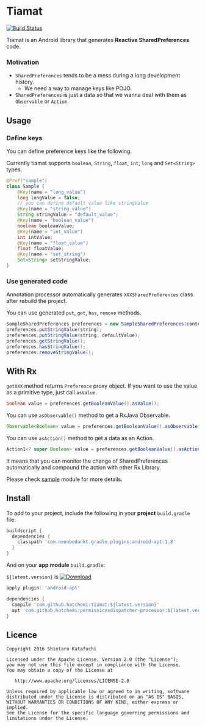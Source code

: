 # Tiamat

[![Build Status](https://travis-ci.org/hotchemi/tiamat.svg?branch=master)](https://travis-ci.org/hotchemi/tiamat)

Tiamat is an Android library that generates **Reactive SharedPreferences** code.

### Motivation

- `SharedPreferences` tends to be a mess during a long development history.
  - We need a way to manage keys like POJO.
- `SharedPreferences` is just a data so that we wanna deal with them as `Observable` or `Action`.

## Usage

### Define keys

You can define preference keys like the following.

Currently tiamat supports `boolean`, `String`, `float`, `int`, `long` and `Set<String>` types.

```java
@Pref("sample")
class Sample {
    @Key(name = "long_value")
    long longValue = false;
    // you can define default value like stringValue
    @Key(name = "string_value")
    String stringValue = "default_value";
    @Key(name = "boolean_value")
    boolean booleanValue;
    @Key(name = "int_value")
    int intValue;
    @Key(name = "float_value")
    float floatValue;
    @Key(name = "set_string")
    Set<String> setStringValue;
}
```

### Use generated code

Annotation processor automatically generates `XXXSharedPreferences` class after rebuild the project.

You can use generated `put`, `get`, `has`, `remove` methods.

```java
SampleSharedPreferences preferences = new SampleSharedPreferences(context);
preferences.putStringValue(string);
preferences.putStringValue(string, defaultValue);
preferences.getStringValue();
preferences.hasStringValue();
preferences.removeStringValue();
```

## With Rx

`getXXX` method returns `Preference` proxy object. If you want to use the value as a primitive type, just call `asValue`.

```java
boolean value = preferences.getBooleanValue().asValue();
```

You can use `asObservable()` method to get a RxJava Observable.

```java
Observable<Boolean> value = preferences.getBooleanValue().asObservable();
```

You can use `asAction()` method to get a data as an Action.

```java
Action1<? super Boolean> value = preferences.getBooleanValue().asAction();
```

It means that you can monitor the change of SharedPreferences automatically and compound the action with other Rx Library.

Please check [sample](https://github.com/hotchemi/tiamat/tree/master/sample) module for more details.

## Install

To add to your project, include the following in your **project** `build.gradle` file:

```groovy
buildscript {
  dependencies {
    classpath 'com.neenbedankt.gradle.plugins:android-apt:1.8'
  }
}
```

And on your **app module** `build.gradle`:

`${latest.version}` is [![Download](https://api.bintray.com/packages/hotchemi/maven/tiamat/images/download.svg)](https://bintray.com/hotchemi/maven/tiamat/_latestVersion)

```groovy
apply plugin: 'android-apt'

dependencies {
  compile 'com.github.hotchemi:tiamat:${latest.version}'
  apt 'com.github.hotchemi:permissionsdispatcher-processor:${latest.version}'
}
```

## Licence

```
Copyright 2016 Shintaro Katafuchi

Licensed under the Apache License, Version 2.0 (the "License");
you may not use this file except in compliance with the License.
You may obtain a copy of the License at

   http://www.apache.org/licenses/LICENSE-2.0

Unless required by applicable law or agreed to in writing, software
distributed under the License is distributed on an "AS IS" BASIS,
WITHOUT WARRANTIES OR CONDITIONS OF ANY KIND, either express or implied.
See the License for the specific language governing permissions and
limitations under the License.
```
